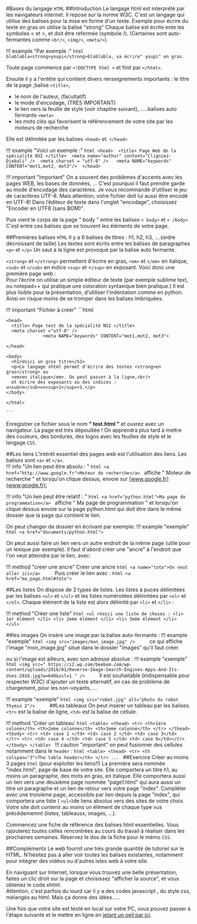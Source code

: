#Bases du langage `HTML`
##Introduction
Le langage html est interprété par les navigateurs internet. Il repose sur la norme W3C. 
C'est un langage qui utilise des balises pour la mise en forme d'un texte. 
Exemple pour écrire du texte en gras on utilise la balise "strong" 
Chaque balise est écrite ente les symboles < et >, et doit être refermée (symbole /). 
(Certaines sont auto-fermantes comme `<br/>`, `<img/>`, `<meta/>`).  

!!! example "Par exemple :"
    ```html
    blablabla<strong>youpi</strong>blablabla, va écrire" youpi" en gras.
    ```

Toute page commence par `<!DOCTYPE html >` et finit par `</html>`.

Ensuite il y a l'entête qui contient divers renseignements importants : le titre de la page ,balise `<title>`,

- le nom de l'auteur, (facultatif)
- le mode d'encodage, (TRES IMPORTANT)
- le lien vers la feuille de style (voir chapitre suivant), …..balises auto fermante `<meta>`
- les mots clés qui favorisent le référencement de votre site par les moteurs de recherche

Elle est délimitée par les balises `<head>` et` </head>` 

!!! example "Voici un exemple :"
    ```html
    <head> 
        <title> Page Web de la spécialité NSI </title> 
        <meta name="author" content="Cligniez-Djebali" /> 
        <meta charset = "utf-8" />  
        <meta NAME="keywords" CONTENT="mot1,mot2, mot3"/> 
    </head>
    ```



!!! important "Important"
    On a souvent des problèmes d'accents avec les pages WEB, les bases de données, … C'est pourquoi il faut prendre garde au mode d'encodage des caractères. Je vous recommande d'utiliser le jeu de caractères UTF-8. Mais attention, votre fichier doit lui aussi être encodé en UTF-8! Dans l’éditeur de texte dans l'onglet "encodage", choisissez "Encoder en UTF8 (sans BOM)".

Puis vient le corps de la page " body " entre les balises `< body>` et `< /body>` C'est entre ces balises que se trouvent les éléments de votre page. 

##Premières balises `HTML`
Il y a 6 balises de titres : h1, h2, h3, ….(ordre décroissant de taille) Les textes sont écrits entre les balises de paragraphes `<p>` et `</p>` Un saut à la ligne est provoqué par la balise auto fermante`.  `

`<strong>` et `</strong>` permettent d'écrire en gras, `<em>` et `</em>` en italique, `<sub>` et `</sub>` en indice `<sup>` et <`/sup>` en exposant.
Voici donc une première page web :  
Pour l’écrire on utilise un simple éditeur de texte (par exemple sublime text, ou notepad++ qui pratique une coloration syntaxique bien pratique.)
Il est plus lisible pour la présentation, d'utiliser l'indentation comme en python. Ainsi on risque moins de se tromper dans les balises imbriquées.  

!!! important "Fichier à créér"
    ```html
    <!DOCTYPE html > 

    <head> 
      <title> Page test de la spécialité NSI </title> 
      <meta charset ="utf-8" /> 
                  <meta NAME="keywords" CONTENT="mot1,mot2, mot3"> 

    </head> 

    <body> 
      <h1>Voici un gros titre</h1> 
      <p>Le langage xhtml permet d'écrire des textes <strong>en gras</strong> ou  
      <em>en italique</em>. On peut passer à la ligne,<br/> 
      et écrire des exposants ou des indices : u<sub>n</sub>=n<sup>2</sup>+1.</p> 
    </body> 

    </html>
    
    ```

Enregistrer ce fichier sous le nom **" test.html "** et ouvrez avec un navigateur. 
La page est très dépouillée ! On apprendra plus tard à mettre des couleurs, des bordures, des logos avec les feuilles de style et le langage 
`CSS`.



##Les liens
L’intérêt essentiel des pages web est l'utilisation des liens. Les balises sont `<a>` et `</a>`.  
!!! info "Un lien peut être absolu : "
    ```html
    <a href="http://www.google.fr">Moteur de recherche</a>
    ```
    affiche " Moteur de recherche " et lorsqu'on clique dessus, envoie sur [www.google.fr](www.google.fr); 

!!! info "Un lien peut être relatif : "
    ```html
    <a href="python.html">Ma page de programmation</a>
    ```
    affiche " Ma page de programmation " et lorsqu'on clique dessus envoie sur la page python.html qui doit être dans le même dossier que la page qui contient le lien.     

On peut changer de dossier en écrivant par exemple: 
!!! example "exemple"
    ```html
    <a href="documents/python.html"> 
    ```

On peut aussi faire un lien vers un autre endroit de la même page (utile pour un lexique par exemple). Il faut d'abord créer une "ancre" à l'endroit que l'on veut atteindre par le lien, avec: 

!!! method "creer une ancre"
    Créer une ancre
    ```html
    <a name="toto">On veut aller ici</a>    
    ```
    Puis créer le lien avec : 
    ```html
    <a href="ma_page.html#toto">
    ```


##Les listes 
On dispose de 2 types de listes. Les listes à puces délimitées par les balises `<ul>` et `</ul>` et les listes numérotées délimitées par `<ol>` et `</ol>`. Chaque élément de la liste est alors délimité par `<li>` et `</li>` :

!!! method "Créer une liste"
    ```html
    <ul >Voici une liste de choses :
        <li> 1er élément </li>
        <li> 2eme élément </li>
        <li> 3eme élément </li>
    </ul>
    ```

##les images
On insère une image par la balise auto-fermante : 
!!! example "exemple"
    ```html
    <img src="images/mon_image.jpg" />    
    ```
ce qui affiche l'image "mon_image.jpg" situé dans le dossier "images" qu’il faut créer.

ou si l'image est ailleurs, avec son adresse absolue : 
!!! example "exemple"
    ```html
    <img src=" https://i2.wp.com/beebom.com/wp-content/uploads/2016/01/Reverse-Image-Search-Engines-Apps-And-Its-Uses-2016.jpg?w=640&ssl=1 " />    
    ```
 Il est souhaitable (indispensable pour respecter W3C) d'ajouter un texte alternatif, en cas de problème de chargement, pour les non-voyants, …  

 !!! example "exemple"
    ```html
    <img src="robot.jpg" alt="photo du robot Thymio 2"/>    
    ```
##Les tableaux
On peut insérer un tableau par les balises. `<tr>` est la balise de ligne, `<td>` est la balise de cellule. 

!!! method 'Créer un tableau'
    ```html
    <table>
        <thead>
            <tr>
                <th>1ere colone</th>
                <th>2eme colonne</th>
                <th>3eme colonne</th>
            </tr>
        </thead>
        <tbody>
            <tr>
                <td> case 1 </td>
                <td> case 2 </td>
                <td> case 3</td>
            </tr>
            <tr>
              <td> case 4 </td>
              <td> case 5 </td>
              <td> case 6</td></tr> 
        </tbody>
    </table>
    ```
!!! caution "important"
    on peut fusionner des cellules notamment dans le `header` : 
    ```html
    <table>
        <thead>
            <tr>
                <th colspan="3">The table header</th>
            </tr>
            ...
    ```
##Exercice
Créer au moins 3 pages `html` (pour exploiter les liens!!)
La première sera nommée "index.html", page de base de votre site. Elle comportera un titre h1, au moins un paragraphe, des mots en gras, en italique.
Elle comportera aussi un lien vers une deuxième page nommée "page1.html" qui aura aussi un titre un paragraphe et un lien de retour vers votre page "index".
Compléter avec une troisième page, accessible par lien depuis la page "index", qui comportera une liste ( `<ul>`)de liens absolus vers des sites de votre choix.
Votre site doit contenir au moins un élément de chaque type vus précédememnt (listes, tableausx, images, ...).   

Commencez une fiche de référence des balises html essentielles. Vous rajouterez toutes celles rencontrées au cours du travail à réaliser dans les prochaines semaines. Réservez le dos de la fiche pour le mémo `CSS`.  

##Compléments
Le web fournit une très grande quantité de tutoriel sur le HTML. N'hésitez pas à aller voir toutes les balises existantes, notamment pour intégrer des vidéos ou d'autres istes web à votre site.   

En naviguant sur Internet, lorsque vous trouvez une belle présentation, faites un clic droit sur la page et choisissez "afficher la source", et vous obtenez le code xhtml.  
Attention, c'est parfois du lourd car il y a des codes javascript , du style css, mélangés au html. Mais ça donne des idées…..  

Une fois que votre site est testé en local sur votre PC, vous pouvez passer à l'étape suivante et le mettre en ligne en [jetant un oeil par ici](https://openclassrooms.com/fr/courses/918836-concevez-votre-site-web-avec-php-et-mysql/918167-envoyez-votre-site-sur-le-web).  
